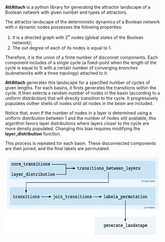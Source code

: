 **AttAttach** is a python library for generating the attractor landscape of a Boolean network with given number and types of attractors.

The attractor landscape of the deterministic dynamics of a Boolean network with $n$ dynamic nodes possesses the folowing properties:
1) It is a directed graph with $2^n$ nodes (global states of the Boolean network);
2) The out degree of each of its nodes is equal to 1.

Therefore, it is the union of a finite number of disconnet components. Each component includes of a single cycle (a fixed-point when the length of the cycle is equal to 1) with a certain number of converging *branches* (subnetworks with a three topology) attached to it. 

**AttAttach** generates this landscape for a specified number of cycles of given lengths. For each basins, it firsts generates the transitions within the cycle. It then selects a random number of nodes in the basin (according to a uniform distribution) that will directly transition to the cycle. It progressively populates outher shells of nodes until all nodes in the besin are included. 

Notice that, even if the number of nodes in a layer is determined using a uniform distribution between 1 and the number of nodes still available, this algorithm favors layer distributions where layers closer to the cycle are more densily populated. Changing this bias requires modifying the **layer_distribution** function. 

This process is repeated for each basin. These disconnected components are then joined, and the final labels are permutated.


<img src="diagram.png" alt="..." width="630" height="270">
